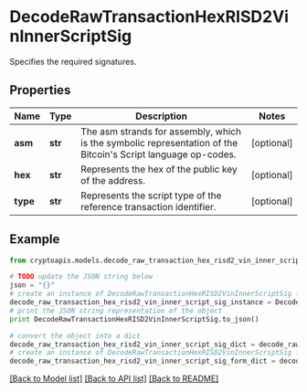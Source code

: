 # DecodeRawTransactionHexRISD2VinInnerScriptSig

Specifies the required signatures.

## Properties
Name | Type | Description | Notes
------------ | ------------- | ------------- | -------------
**asm** | **str** | The asm strands for assembly, which is the symbolic representation of the Bitcoin&#39;s Script language op-codes. | [optional] 
**hex** | **str** | Represents the hex of the public key of the address. | [optional] 
**type** | **str** | Represents the script type of the reference transaction identifier. | [optional] 

## Example

```python
from cryptoapis.models.decode_raw_transaction_hex_risd2_vin_inner_script_sig import DecodeRawTransactionHexRISD2VinInnerScriptSig

# TODO update the JSON string below
json = "{}"
# create an instance of DecodeRawTransactionHexRISD2VinInnerScriptSig from a JSON string
decode_raw_transaction_hex_risd2_vin_inner_script_sig_instance = DecodeRawTransactionHexRISD2VinInnerScriptSig.from_json(json)
# print the JSON string representation of the object
print DecodeRawTransactionHexRISD2VinInnerScriptSig.to_json()

# convert the object into a dict
decode_raw_transaction_hex_risd2_vin_inner_script_sig_dict = decode_raw_transaction_hex_risd2_vin_inner_script_sig_instance.to_dict()
# create an instance of DecodeRawTransactionHexRISD2VinInnerScriptSig from a dict
decode_raw_transaction_hex_risd2_vin_inner_script_sig_form_dict = decode_raw_transaction_hex_risd2_vin_inner_script_sig.from_dict(decode_raw_transaction_hex_risd2_vin_inner_script_sig_dict)
```
[[Back to Model list]](../README.md#documentation-for-models) [[Back to API list]](../README.md#documentation-for-api-endpoints) [[Back to README]](../README.md)


